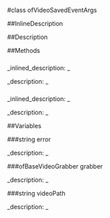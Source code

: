 #class ofVideoSavedEventArgs


##InlineDescription








##Description





##Methods



### 

<!--
_syntax: _
_name: grabber_
_returns: _
_returns_description: _
_parameters: _
_access: public_
_version_started: 0072_
_version_deprecated: _
_summary: _
_constant: True_
_static: False_
_visible: True_
_advanced: False_
-->

_inlined_description: _







_description: _








<!----------------------------------------------------------------------------->

### 

<!--
_syntax: _
_name: videoPath_
_returns: _
_returns_description: _
_parameters: _
_access: public_
_version_started: 0072_
_version_deprecated: _
_summary: _
_constant: True_
_static: False_
_visible: True_
_advanced: False_
-->

_inlined_description: _







_description: _








<!----------------------------------------------------------------------------->

##Variables



###string error

<!--
_name: error_
_type: string_
_access: public_
_version_started: 0072_
_version_deprecated: _
_summary: _
_visible: True_
_constant: True_
_advanced: False_
-->

_description: _








<!----------------------------------------------------------------------------->

###ofBaseVideoGrabber grabber

<!--
_name: grabber_
_type: ofBaseVideoGrabber_
_access: public_
_version_started: 0072_
_version_deprecated: _
_summary: _
_visible: True_
_constant: True_
_advanced: False_
-->

_description: _








<!----------------------------------------------------------------------------->

###string videoPath

<!--
_name: videoPath_
_type: string_
_access: public_
_version_started: 0072_
_version_deprecated: _
_summary: _
_visible: True_
_constant: True_
_advanced: False_
-->

_description: _








<!----------------------------------------------------------------------------->

